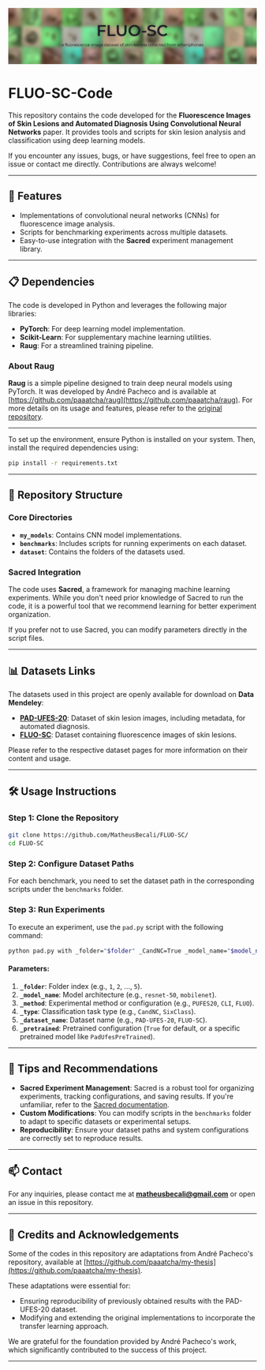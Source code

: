 
<p align="center">
  <img src="https://github.com/MatheusBecali/FLUO-SC/blob/main/githubBanner/Banner_FLUO-SC.png?raw=true" alt="Fluo-sc Banner"/>
</p>

# FLUO-SC-Code

This repository contains the code developed for the **Fluorescence Images of Skin Lesions and Automated Diagnosis Using Convolutional Neural Networks** paper. It provides tools and scripts for skin lesion analysis and classification using deep learning models.

If you encounter any issues, bugs, or have suggestions, feel free to open an issue or contact me directly. Contributions are always welcome!

---

## 🚀 Features

- Implementations of convolutional neural networks (CNNs) for fluorescence image analysis.
- Scripts for benchmarking experiments across multiple datasets.
- Easy-to-use integration with the **Sacred** experiment management library.

---

## 📋 Dependencies

The code is developed in Python and leverages the following major libraries:

- **PyTorch**: For deep learning model implementation.
- **Scikit-Learn**: For supplementary machine learning utilities.
- **Raug**: For a streamlined training pipeline.

### About Raug

**Raug** is a simple pipeline designed to train deep neural models using PyTorch. It was developed by André Pacheco and is available at [https://github.com/paaatcha/raug](https://github.com/paaatcha/raug). For more details on its usage and features, please refer to the [original repository](https://github.com/paaatcha/raug).

---

To set up the environment, ensure Python is installed on your system. Then, install the required dependencies using:

```bash
pip install -r requirements.txt
```

---

## 📂 Repository Structure

### Core Directories

- **`my_models`**: Contains CNN model implementations.
- **`benchmarks`**: Includes scripts for running experiments on each dataset.
- **`dataset`**: Contains the folders of the datasets used.
### Sacred Integration

The code uses **Sacred**, a framework for managing machine learning experiments. While you don't need prior knowledge of Sacred to run the code, it is a powerful tool that we recommend learning for better experiment organization.

If you prefer not to use Sacred, you can modify parameters directly in the script files.

---

## 📊 Datasets Links

The datasets used in this project are openly available for download on **Data Mendeley**:

- **[PAD-UFES-20](https://data.mendeley.com/datasets/zr7vgbcyr2/1)**: Dataset of skin lesion images, including metadata, for automated diagnosis.
- **[FLUO-SC](https://data.mendeley.com/datasets/s8n68jj678/1)**: Dataset containing fluorescence images of skin lesions.

Please refer to the respective dataset pages for more information on their content and usage.

--- 

## 🛠 Usage Instructions

### Step 1: Clone the Repository

```bash
git clone https://github.com/MatheusBecali/FLUO-SC/
cd FLUO-SC
```

### Step 2: Configure Dataset Paths

For each benchmark, you need to set the dataset path in the corresponding scripts under the `benchmarks` folder.

### Step 3: Run Experiments

To execute an experiment, use the `pad.py` script with the following command:

```bash
python pad.py with _folder="$folder" _CandNC=True _model_name="$model_name" _method="$method" _type="$types" _dataset_name="$dataset_name" _pretrained="$pretrained"
```

#### Parameters:
1. **`_folder`**: Folder index (e.g., `1`, `2`, ..., `5`).
2. **`_model_name`**: Model architecture (e.g., `resnet-50`, `mobilenet`).
3. **`_method`**: Experimental method or configuration (e.g., `PUFES20`, `CLI`, `FLUO`).
4. **`_type`**: Classification task type (e.g., `CandNC`, `SixClass`).
5. **`_dataset_name`**: Dataset name (e.g., `PAD-UFES-20`, `FLUO-SC`).
6. **`_pretrained`**: Pretrained configuration (`True` for default, or a specific pretrained model like `PadUfesPreTrained`).

---

## 🧩 Tips and Recommendations

- **Sacred Experiment Management**: Sacred is a robust tool for organizing experiments, tracking configurations, and saving results. If you're unfamiliar, refer to the [Sacred documentation](https://sacred.readthedocs.io/en/stable/).
- **Custom Modifications**: You can modify scripts in the `benchmarks` folder to adapt to specific datasets or experimental setups.
- **Reproducibility**: Ensure your dataset paths and system configurations are correctly set to reproduce results.

---

## 📫 Contact

For any inquiries, please contact me at **matheusbecali@gmail.com** or open an issue in this repository.

---

## 📝 Credits and Acknowledgements

Some of the codes in this repository are adaptations from André Pacheco's repository, available at [https://github.com/paaatcha/my-thesis](https://github.com/paaatcha/my-thesis). 

These adaptations were essential for:
- Ensuring reproducibility of previously obtained results with the PAD-UFES-20 dataset.
- Modifying and extending the original implementations to incorporate the transfer learning approach.

We are grateful for the foundation provided by André Pacheco's work, which significantly contributed to the success of this project.

--- 

